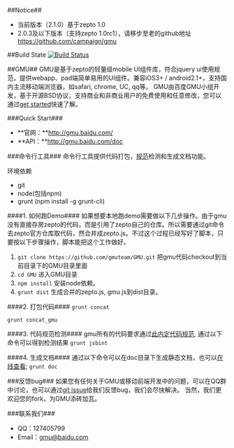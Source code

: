 ##Notice##
+ 当前版本（2.1.0）基于zepto 1.0
+ 2.0.3及以下版本（支持zepto 1.0rc1），请移步至老的github地址 https://github.com/campaign/gmu

##Build State [![Build Status](https://secure.travis-ci.org/gmuteam/GMU.png?branch=dev-refactor)](https://travis-ci.org/gmuteam/GMU)

##GMU##
GMU是基于zepto的轻量级mobile UI组件库，符合jquery ui使用规范，提供webapp、pad端简单易用的UI组件。兼容iOS3+ / android2.1+，支持国内主流移动端浏览器，如safari, chrome, UC, qq等。
GMU由百度GMU小组开发，基于开源BSD协议，支持商业和非商业用户的免费使用和任意修改，您可以通过[get started](http://gmu.baidu.com/getstarted)快速了解。

###Quick Start###
+ **官网：**http://gmu.baidu.com/
+ **API：**http://gmu.baidu.com/doc

###命令行工具###
命令行工具提供代码打包，[规范](https://github.com/gmuteam/jsbint/blob/master/standard.md)检测和生成文档功能。

环境依赖
* git
* node(包括npm)
* grunt (npm install -g grunt-cli)

####1. 如何跑Demo####
如果想要本地跑demo需要做以下几步操作。由于gmu没有直接存房zepto的代码，而是引用了zepto自己的仓库。所以需要通过git命令
去zepto官方仓库取代码，然合并成zepto.js。不过这个过程已经写好了脚本，只要按以下步骤操作，脚本能把这个工作做好。
1. `git clone https://github.com/gmuteam/GMU.git` 把gmu代码checkout到当前目录下的GMU目录里面
2. `cd GMU` 进入GMU目录
3. `npm install` 安装node依赖。
4. `grunt dist` 生成合并的zepto.js, gmu.js到dist目录。

####2. 打包代码####
`grunt concat`

`grunt concat_gmu`

####3. 代码规范检测####
gmu所有的代码要求通过[此内定代码规范](https://github.com/gmuteam/jsbint/blob/master/standard.md), 通过以下命令可以得到检测结果
`grunt jsbint`

####4. 生成文档####
通过以下命令可以在doc目录下生成静态文档，也可以[在线查看](http://gmu.baidu.com/doc);
`grunt doc`


###反馈bug###
如果您有任何关于GMU或移动前端开发中的问题，可以在QQ群中讨论，也可以通过[git issue](https://github.com/campaign/gmu/issues)给我们反馈bug，我们会尽快解决。
当然，我们更欢迎您的fork，为GMU添砖加瓦。

###联系我们###
+ QQ：127405799
+ Email：gmu@baidu.com

